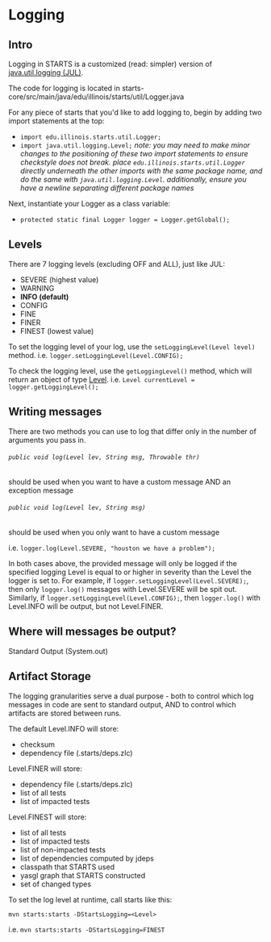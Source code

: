 # Logging

## Intro

Logging in STARTS is a customized (read: simpler) version of [java.util.logging (JUL)](https://docs.oracle.com/javase/8/docs/api/java/util/logging/package-summary.html).

The code for logging is located in starts-core/src/main/java/edu/illinois/starts/util/Logger.java



For any piece of starts that you'd like to add logging to, begin by adding two import statements at the top:
-  ``import edu.illinois.starts.util.Logger;``
- ``import java.util.logging.Level;``
_note: you may need to make minor changes to the positioning of these two import statements to ensure checkstyle does not break. place ``edu.illinois.starts.util.Logger`` directly underneath the other imports with the same package name, and do the same with ``java.util.logging.Level``. additionally, ensure you have a newline separating different package names_

Next, instantiate your Logger as a class variable:
- ``protected static final Logger logger = Logger.getGlobal();``

## Levels
There are 7 logging levels (excluding OFF and ALL), just like JUL:
- SEVERE (highest value)
- WARNING
- __INFO (default)__
- CONFIG
- FINE
- FINER
- FINEST (lowest value)

To set the logging level of your log, use the ``setLoggingLevel(Level level)`` method.
i.e.
``logger.setLoggingLevel(Level.CONFIG);``

To check the logging level, use the ``getLoggingLevel()`` method, which will return an object of type [Level](https://docs.oracle.com/javase/8/docs/api/java/util/logging/Level.html).
i.e.
``Level currentLevel = logger.getLoggingLevel();``

## Writing messages
There are two methods you can use to log that differ only in the number of arguments you pass in.

###### ``public void log(Level lev, String msg, Throwable thr)``
should be used when you want to have a custom message AND an exception message


###### ``public void log(Level lev, String msg)``
should be used when you only want to have a custom message

i.e. ``logger.log(Level.SEVERE, "houston we have a problem");``

In both cases above, the provided message will only be logged if the specified logging Level is equal to or higher in severity than the Level the logger is set to.
For example, if ``logger.setLoggingLevel(Level.SEVERE);``, then only ``logger.log()`` messages with Level.SEVERE will be spit out.
Similarly, if ``logger.setLoggingLevel(Level.CONFIG);``, then ``logger.log()`` with Level.INFO will be output, but not Level.FINER.

## Where will messages be output? 
Standard Output (System.out)

## Artifact Storage
The logging granularities serve a dual purpose - both to control which log messages in code are sent to standard output, AND to control which artifacts are stored between runs.

The default Level.INFO will store:
- checksum
- dependency file (.starts/deps.zlc)

Level.FINER will store:
- dependency file (.starts/deps.zlc)
- list of all tests
- list of impacted tests

Level.FINEST will store:
- list of all tests
- list of impacted tests
- list of non-impacted tests
- list of dependencies computed by jdeps
- classpath that STARTS used
- yasgl graph that STARTS constructed
- set of changed types

To set the log level at runtime, call starts like this: 

``mvn starts:starts -DStartsLogging=<Level>``

i.e. ``mvn starts:starts -DStartsLogging=FINEST``
